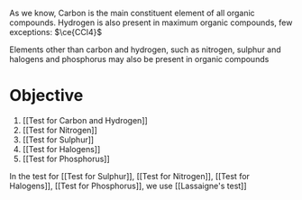 As we know, Carbon is the main constituent element of all organic compounds. Hydrogen is also present in maximum organic compounds, few exceptions: $\ce{CCl4}$

Elements other than carbon and hydrogen, such as nitrogen, sulphur and halogens and phosphorus may also be present in organic compounds

# Objective
1) [[Test for Carbon and Hydrogen]]
2) [[Test for Nitrogen]]
3) [[Test for Sulphur]]
4) [[Test for Halogens]]
5) [[Test for Phosphorus]]

In the test for [[Test for Sulphur]], [[Test for Nitrogen]], [[Test for Halogens]], [[Test for Phosphorus]], we use [[Lassaigne's test]]